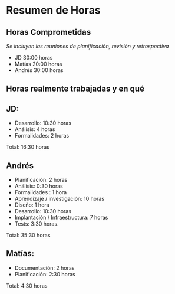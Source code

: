 # Resumen de Horas

## Horas Comprometidas

_Se incluyen las reuniones de planificación, revisión y retrospectiva_

* JD  30:00 horas
* Matías 20:00 horas
* Andrés 30:00 horas

## Horas realmente trabajadas y en qué



## JD:

* Desarrollo: 10:30 horas
* Análisis: 4 horas
* Formalidades: 2 horas

Total: 16:30 horas

## Andrés 

* Planificación: 2 horas
* Análisis: 0:30 horas
* Formalidades : 1 hora
* Aprendizaje / investigación: 10 horas
* Diseño: 1 hora
* Desarrollo:  10:30 horas
* Implantación / Infraestructura:  7 horas
* Tests:    3:30 horas.

Total: 35:30 horas


## Matías:

* Documentación: 2 horas
* Planificación: 2:30 horas


Total: 4:30 horas
